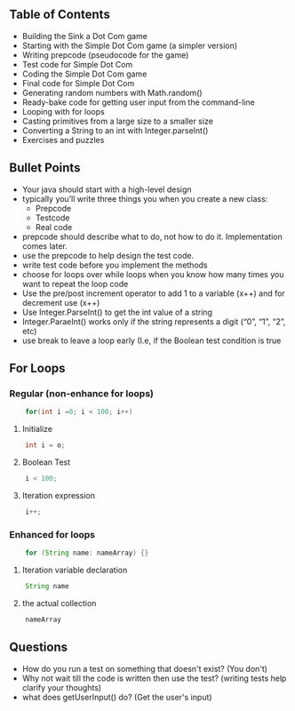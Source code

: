 ## Table of Contents
- Building the Sink a Dot Com game 
- Starting with the Simple Dot Com game (a simpler version) 
- Writing prepcode (pseudocode for the game) 
- Test code for Simple Dot Com 
- Coding the Simple Dot Com game 
- Final code for Simple Dot Com 
- Generating random numbers with Math.random() 
- Ready-bake code for getting user input from the command-line 
- Looping with for loops                                                                          
- Casting primitives from a large size to a smaller size 
- Converting a String to an int with Integer.parseInt() 
- Exercises and puzzles

## Bullet Points

- Your java should start with a high-level design
- typically you’ll write three things you when you create a new class:
    - Prepcode
    - Testcode
    - Real code
- prepcode should describe what to do, not how to do it. Implementation comes later.
- use the prepcode to help design the test code.
- write test code before you implement the methods
- choose for loops over while loops when you know how many times you want to repeat the loop code
- Use the pre/post increment operator to add 1 to a variable (x++) and for decrement use (x++)
- Use Integer.ParseInt() to get the int value of a string
- Integer.ParaeInt() works only if the string represents a digit (“0”, “1”, “2”, etc)
- use break to leave a loop early (I.e, if the Boolean test condition is true

## For Loops

### Regular (non-enhance for loops)
``` java
    for(int i =0; i < 100; i++)
```
1) Initialize 
```java
    int i = o;
```
2) Boolean Test
``` java
    i < 100;
```
3) Iteration expression 
``` java 
    i++;
```
### Enhanced for loops
``` java
    for (String name: nameArray) {}
```
1) Iteration variable declaration 
``` java 
    String name
```
2) the actual collection 
``` java 
    nameArray
```

## Questions 
- How do you run a test on something that doesn't exist? (You don't)
- Why not wait till the code is written then use the test? (writing tests help clarify your thoughts)
- what does getUserInput() do? (Get the user's input)